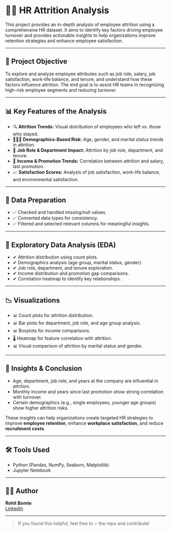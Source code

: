 # 👩‍💼 HR Attrition Analysis

This project provides an in-depth analysis of employee attrition using a comprehensive HR dataset. It aims to identify key factors driving employee turnover and provides actionable insights to help organizations improve retention strategies and enhance employee satisfaction.

---

## 📌 Project Objective

To explore and analyze employee attributes such as job role, salary, job satisfaction, work-life balance, and tenure, and understand how these factors influence attrition. The end goal is to assist HR teams in recognizing high-risk employee segments and reducing turnover.

---

## 📊 Key Features of the Analysis

- 🔍 **Attrition Trends:** Visual distribution of employees who left vs. those who stayed.
- 🧑‍🤝‍🧑 **Demographics-Based Risk:** Age, gender, and marital status trends in attrition.
- 🧾 **Job Role & Department Impact:** Attrition by job role, department, and tenure.
- 💼 **Income & Promotion Trends:** Correlation between attrition and salary, last promotion.
- 📈 **Satisfaction Scores:** Analysis of job satisfaction, work-life balance, and environmental satisfaction.

---

## 🧹 Data Preparation

- ✅ Checked and handled missing/null values.
- ✅ Converted data types for consistency.
- ✅ Filtered and selected relevant columns for meaningful insights.

---

## 🔎 Exploratory Data Analysis (EDA)

- ✔ Attrition distribution using count plots.
- ✔ Demographics analysis (age group, marital status, gender).
- ✔ Job role, department, and tenure exploration.
- ✔ Income distribution and promotion gap comparisons.
- ✔ Correlation heatmap to identify key relationships.

---

## 📉 Visualizations

- 📊 Count plots for attrition distribution.
- 📊 Bar plots for department, job role, and age group analysis.
- 📊 Boxplots for income comparisons.
- 🌡️ Heatmap for feature correlation with attrition.
- 📊 Visual comparison of attrition by marital status and gender.

---

## 🧠 Insights & Conclusion

- Age, department, job role, and years at the company are influential in attrition.
- Monthly income and years since last promotion show strong correlation with turnover.
- Certain demographics (e.g., single employees, younger age groups) show higher attrition risks.

These insights can help organizations create targeted HR strategies to improve **employee retention**, enhance **workplace satisfaction**, and reduce **recruitment costs**.

---

## 🛠️ Tools Used

- Python (Pandas, NumPy, Seaborn, Matplotlib)
- Jupyter Notebook

---

## 🙋‍♂️ Author

**Rohit Bomte**  
[LinkedIn](https://www.linkedin.com/in/rohit-bomte)

---

> If you found this helpful, feel free to ⭐ the repo and contribute!
